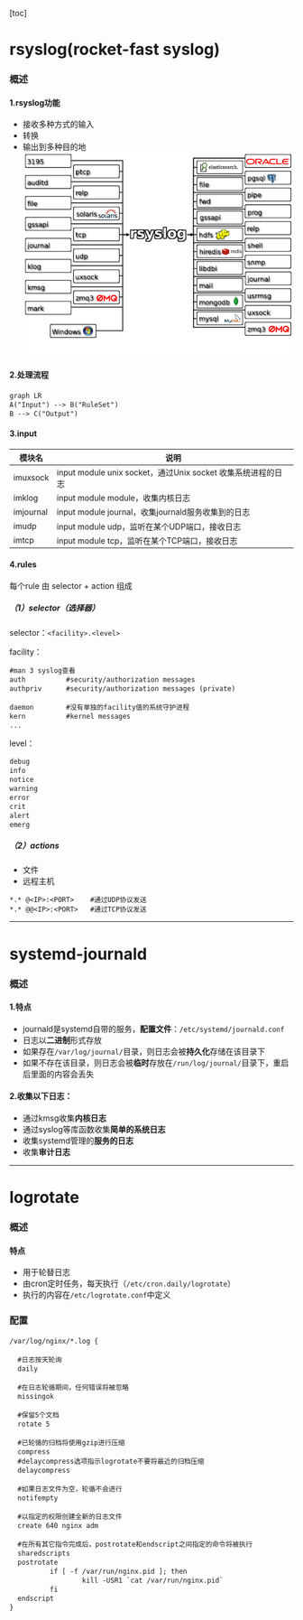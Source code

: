 [toc]
# rsyslog(rocket-fast syslog)
### 概述
#### 1.rsyslog功能
* 接收多种方式的输入
* 转换
* 输出到多种目的地
![](./imgs/log_01.png)

#### 2.处理流程
```mermaid
graph LR
A("Input") --> B("RuleSet")
B --> C("Output")
```

#### 3.input
|模块名|说明|
|-|-|
|imuxsock|input module unix socket，通过Unix socket 收集系统进程的日志|
|imklog|input module module，收集内核日志|
|imjournal|input module journal，收集journald服务收集到的日志|
|imudp|input module udp，监听在某个UDP端口，接收日志|
|imtcp|input module tcp，监听在某个TCP端口，接收日志|

#### 4.rules
每个rule 由 selector + action 组成
##### （1）selector（选择器）
selector：`<facility>.<level>`

facility：
```shell
#man 3 syslog查看
auth          #security/authorization messages
authpriv      #security/authorization messages (private)

daemon        #没有单独的facility值的系统守护进程
kern          #kernel messages
...
```
level：
```shell
debug
info
notice
warning
error
crit
alert
emerg
```
##### （2）actions
* 文件
* 远程主机
```shell
*.* @<IP>:<PORT>    #通过UDP协议发送
*.* @@<IP>:<PORT>   #通过TCP协议发送
```


***
# systemd-journald
### 概述
#### 1.特点
* journald是systemd自带的服务，**配置文件**：`/etc/systemd/journald.conf`
* 日志以**二进制**形式存放
* 如果存在`/var/log/journal/`目录，则日志会被**持久化**存储在该目录下
* 如果不存在该目录，则日志会被**临时**存放在`/run/log/journal/`目录下，重启后里面的内容会丢失
#### 2.收集以下日志：
* 通过kmsg收集**内核日志**
* 通过syslog等库函数收集**简单的系统日志**
* 收集systemd管理的**服务的日志**
* 收集**审计日志**

***
# logrotate
### 概述
#### 特点
* 用于轮替日志
* 由cron定时任务，每天执行（`/etc/cron.daily/logrotate`）
* 执行的内容在`/etc/logrotate.conf`中定义

### 配置
```shell
/var/log/nginx/*.log {

  #日志按天轮询
  daily

  #在日志轮循期间，任何错误将被忽略
  missingok

  #保留5个文档
  rotate 5

  #已轮循的归档将使用gzip进行压缩
  compress
  #delaycompress选项指示logrotate不要将最近的归档压缩
  delaycompress

  #如果日志文件为空，轮循不会进行
  notifempty

  #以指定的权限创建全新的日志文件
  create 640 nginx adm

  #在所有其它指令完成后，postrotate和endscript之间指定的命令将被执行
  sharedscripts
  postrotate
          if [ -f /var/run/nginx.pid ]; then
                  kill -USR1 `cat /var/run/nginx.pid`
          fi          
  endscript
}
```
